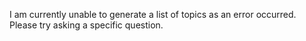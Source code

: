 I am currently unable to generate a list of topics as an error occurred. Please try asking a specific question.
